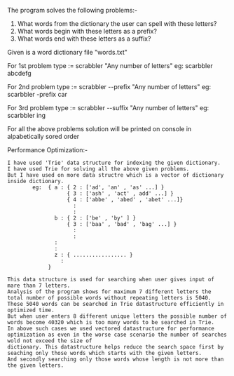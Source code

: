 The program solves the following problems:-

1. What words from the dictionary the user can spell with these letters?
2. What words begin with these letters as a prefix?
3. What words end with these letters as a suffix?

Given is a word dictionary file "words.txt"

For 1st problem type := scrabbler "Any number of letters" 
                        eg: scarbbler abcdefg
                        
For 2nd problem type := scrabbler --prefix "Any number of letters" 
                        eg: scarbbler -prefix car

For 3rd problem type := scrabbler --suffix "Any number of letters" 
                        eg: scarbbler ing

For all the above problems solution will be printed on console in alpabetically sored order


Performance Optimization:-

    I have used 'Trie' data structure for indexing the given dictionary.
    I have used Trie for solving all the above given problems.
    But I have used on more data structre which is a vector of dictionary inside dictionary.
            eg:  { a : { 2 : ['ad', 'an' , 'as' ...] }
                       { 3 : ['ash' , 'act' , add' ...] }
                       { 4 : ['abbe' , 'abed' , 'abet' ...]}
                         :
                         :
                   b : { 2 : ['be' , 'by' ] }
                       { 3 : ['baa' , 'bad' , 'bag' ...] }
                         :
                         :
                   :
                   :
                   z : { ................. }
                     :
                 }
      
    This data structure is used for searching when user gives input of mare than 7 letters.
    Analysis of the program shows for maximum 7 different letters the total number of possible words without repeating letters is 5040.
    These 5040 words can be searched in Trie datastructure efficiently in optimized time.
    But when user enters 8 different unique letters the possible number of words become 40320 which is too many words to be searched in Trie.
    In above such cases we used vectored datastructure for performance optimization as even in the worse case scenario the number of searches wold not exceed the size of
    dictionary. This datastructure helps reduce the search space first by seaching only those words which starts with the given letters.
    And secondly searching only those words whose length is not more than the given letters.                               

